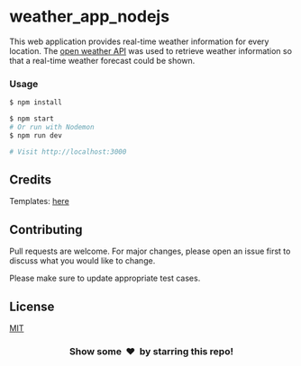 # weather_app_nodejs
This web application provides real-time weather information for every location. The [open weather API](https://openweathermap.org/api) was used to retrieve weather information so that a real-time weather forecast could be shown.


### Usage

```sh
$ npm install
```

```sh
$ npm start
# Or run with Nodemon
$ npm run dev

# Visit http://localhost:3000
```

## Credits
Templates: [here](https://codepen.io/takeradi/pen/ONJzEv?__cf_chl_jschl_tk__=6643e444d974a1b26a45b62d914145a758bb5416-1576874751-0-AUrTt_ikqoqxNkTweUpEKXiJPdaOLg-fOJ4B6ivXGeToLyR7_etR3aoX7w9xFDWiaxaVu7QL8DZlu6xpUgoLNrLmLZfTrcy1rI7r7ybKhZQszAxQ3uqFneu9QhRNZe1lVi5SlYMbkgvz6mwIXVuu8ENSHbby-8-TD47Eb9i4Q1mt12xlh1TIx5D_Sjz1ryEMZkSKHZh4-tRoZwmW9Y8wkMD58rz33yul762TbfXvf_naP5cZnTmocBHnlyR9GQhUr7mitT6M-pqydkwssnNgj7PeObh788Q1G5t4qZbcMy_Myh4DqZd3NfJVkRNdTNUZQQkKxJf9a81bYh-jsKHF-tkCpxiqylcb0Nw-WXDvgoEN)

## Contributing
Pull requests are welcome. For major changes, please open an issue first to discuss what you would like to change.

Please make sure to update appropriate test cases.

## License
[MIT](https://choosealicense.com/licenses/mit/)

<h3 align="center">Show some &nbsp;❤️&nbsp; by starring this repo! </h3>
